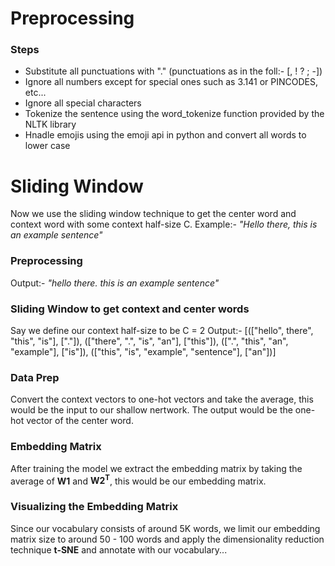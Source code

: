 # Preprocessing

### Steps

<ul>
    <li>Substitute all punctuations with "." (punctuations as in the foll:- [, ! ? ; -])</li>
    <li>Ignore all numbers except for special ones such as 3.141 or PINCODES, etc...</li>
    <li>Ignore all special characters</li>
    <li>Tokenize the sentence using the word_tokenize function provided by the NLTK library</li>
    <li>Hnadle emojis using the emoji api in python and convert all words to lower case</li>
</ul>

# Sliding Window

Now we use the sliding window technique to get the center word and context word with some context half-size C.
Example:- <i>"Hello there, this is an example sentence"</i>

### Preprocessing
Output:- <i>"hello there. this is an example sentence"</i>

### Sliding Window to get context and center words
Say we define our context half-size to be C = 2
Output:- [(["hello", there", "this", "is"], ["."]),
	  (["there", ".", "is", "an"], ["this"]),
	  ([".", "this", "an", "example"], ["is"]),
	  (["this", "is", "example", "sentence"], ["an"])]

### Data Prep

Convert the context vectors to one-hot vectors and take the average, this would be the input to our shallow nertwork. The output would be the one-hot vector of the center word.

### Embedding Matrix

After training the model we extract the embedding matrix by taking the average of <b>W1</b> and <b>W2<sup>T</sup></b>, this would be our embedding matrix.

### Visualizing the Embedding Matrix

Since our vocabulary consists of around 5K words, we limit our embedding matrix size to around 50 - 100 words and apply the dimensionality reduction technique <b>t-SNE</b> and annotate with our vocabulary...
